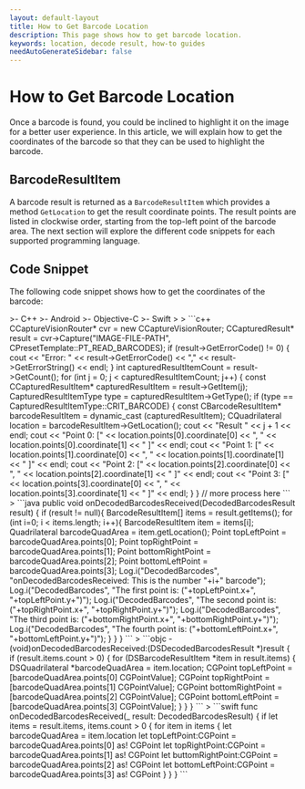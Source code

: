 ```yaml
---
layout: default-layout
title: How to Get Barcode Location
description: This page shows how to get barcode location.
keywords: location, decode result, how-to guides
needAutoGenerateSidebar: false
---
```


# How to Get Barcode Location

Once a barcode is found, you could be inclined to highlight it on the image for a better user experience. In this article, we will explain how to get the coordinates of the barcode so that they can be used to highlight the barcode.

## BarcodeResultItem

A barcode result is returned as a `BarcodeResultItem` which provides a method `GetLocation` to get the result coordinate points. The result points are listed in clockwise order, starting from the top-left point of the barcode area. The next section will explore the different code snippets for each supported programming language.

## Code Snippet

The following code snippet shows how to get the coordinates of the barcode:

<div class="sample-code-prefix template2"></div>
   >- C++
   >- Android
   >- Objective-C
   >- Swift
   >
>
```c++
CCaptureVisionRouter* cvr = new CCaptureVisionRouter;
CCapturedResult* result = cvr->Capture("IMAGE-FILE-PATH", CPresetTemplate::PT_READ_BARCODES);
if (result->GetErrorCode() != 0) {
    cout << "Error: " << result->GetErrorCode() << "," << result->GetErrorString() << endl;
}
int capturedResultItemCount = result->GetCount();
for (int j = 0; j < capturedResultItemCount; j++) 
{
    const CCapturedResultItem* capturedResultItem = result->GetItem(j);
    CapturedResultItemType type = capturedResultItem->GetType();
    if (type == CapturedResultItemType::CRIT_BARCODE) 
    {
        const CBarcodeResultItem* barcodeResultItem = dynamic_cast<const CBarcodeResultItem*> (capturedResultItem);
        CQuadrilateral location = barcodeResultItem->GetLocation();
        cout << "Result " << j + 1 << endl;
        cout << "Point 0: [" << location.points[0].coordinate[0] << ", " << location.points[0].coordinate[1] << " ]" << endl;
        cout << "Point 1: [" << location.points[1].coordinate[0] << ", " << location.points[1].coordinate[1] << " ]" << endl;
        cout << "Point 2: [" << location.points[2].coordinate[0] << ", " << location.points[2].coordinate[1] << " ]" << endl;
        cout << "Point 3: [" << location.points[3].coordinate[0] << ", " << location.points[3].coordinate[1] << " ]" << endl;
    }
}
// more process here
```
>
```java
public void onDecodedBarcodesReceived(DecodedBarcodesResult result) {
    if (result != null){
        BarcodeResultItem[] items = result.getItems();
        for (int i=0; i < items.length; i++){
            BarcodeResultItem item = items[i];
            Quadrilateral barcodeQuadArea = item.getLocation();
            Point topLeftPoint = barcodeQuadArea.points[0];
            Point topRightPoint = barcodeQuadArea.points[1];
            Point bottomRightPoint = barcodeQuadArea.points[2];
            Point bottomLeftPoint = barcodeQuadArea.points[3];
            Log.i("DecodedBarcodes", "onDecodedBarcodesReceived: This is the number "+i+" barcode");
            Log.i("DecodedBarcodes", "The first point is: ("+topLeftPoint.x+", "+topLeftPoint.y+")");
            Log.i("DecodedBarcodes", "The second point is: ("+topRightPoint.x+", "+topRightPoint.y+")");
            Log.i("DecodedBarcodes", "The third point is: ("+bottomRightPoint.x+", "+bottomRightPoint.y+")");
            Log.i("DecodedBarcodes", "The fourth point is: ("+bottomLeftPoint.x+", "+bottomLeftPoint.y+")");
        }
    }
}
```
>
```objc
- (void)onDecodedBarcodesReceived:(DSDecodedBarcodesResult *)result {
    if (result.items.count > 0) {
        for (DSBarcodeResultItem *item in result.items) {
            DSQuadrilateral *barcodeQuadArea = item.location;
            CGPoint topLeftPoint = [barcodeQuadArea.points[0] CGPointValue];
            CGPoint topRightPoint = [barcodeQuadArea.points[1] CGPointValue];
            CGPoint bottomRightPoint = [barcodeQuadArea.points[2] CGPointValue];
            CGPoint bottomLeftPoint = [barcodeQuadArea.points[3] CGPointValue];
        }
    }
}
```
>
```swift
func onDecodedBarcodesReceived(_ result: DecodedBarcodesResult) {
    if let items = result.items, items.count > 0 {
        for item in items {
            let barcodeQuadArea = item.location
            let topLeftPoint:CGPoint = barcodeQuadArea.points[0] as! CGPoint
            let topRightPoint:CGPoint = barcodeQuadArea.points[1] as! CGPoint
            let buttomRightPoint:CGPoint = barcodeQuadArea.points[2] as! CGPoint
            let bottomLeftPoint:CGPoint = barcodeQuadArea.points[3] as! CGPoint
        }
    }
}
```
